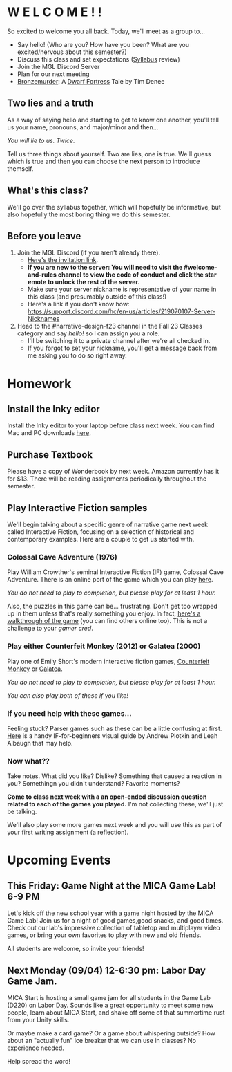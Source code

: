 # W E L C O M E ! !
So excited to welcome you all back. Today, we'll meet as a group to...
- Say hello! (Who are you? How have you been? What are you excited/nervous about this semester?)
- Discuss this class and set expectations ([Syllabus](https://docs.google.com/document/d/1tJb265BxzSyV741QHLIoVGFUS6PfOpWqjEPnPWYF5Us/edit?usp=sharing) review)
- Join the MGL Discord Server
- Plan for our next meeting
- [Bronzemurder](https://dwarffortresswiki.org/index.php/v0.31:Stories/Bronzemurder): A [Dwarf Fortress](http://www.bay12games.com/dwarves/) Tale by Tim Denee


## Two lies and a truth
As a way of saying hello and starting to get to know one another, you'll tell us your name, pronouns, and major/minor and then...

_You will lie to us. Twice._

Tell us three things about yourself. Two are lies, one is true. We'll guess which is true and then you can choose the next person to introduce themself.

## What's this class?
We'll go over the syllabus together, which will hopefully be informative, but also hopefully the most boring thing we do this semester.


## Before you leave
1. Join the MGL Discord (if you aren't already there). 
    - [Here's the invitation link](https://discord.gg/AY7SEtn6).
    - **If you are new to the server: You will need to visit the #welcome-and-rules channel to view the code of conduct and click the star emote to unlock the rest of the server.**
    - Make sure your server nickname is representative of your name in this class (and presumably outside of this class!) 
    - Here's a link if you don't know how: https://support.discord.com/hc/en-us/articles/219070107-Server-Nicknames
2. Head to the #narrative-design-f23 channel in the Fall 23 Classes category and say _hello!_ so I can assign you a role.
    - I'll be switching it to a private channel after we're all checked in.
    - If you forgot to set your nickname, you'll get a message back from me asking you to do so right away.

# Homework

## Install the Inky editor
Install the Inky editor to your laptop before class next week. You can find Mac and PC downloads [here](http://www.github.com/inkle/inky/releases/latest).

## Purchase Textbook
Please have a copy of Wonderbook by next week. Amazon currently has it for $13. There will be reading assignments periodically throughout the semester.

## Play Interactive Fiction samples
We'll begin talking about a specific genre of narrative game next week called Interactive Fiction, focusing on a selection of historical and contemporary examples. Here are a couple to get us started with.


### Colossal Cave Adventure (1976)
Play William Crowther's seminal Interactive Fiction (IF) game, Colossal Cave Adventure. There is an online port of the game which you can play [here](https://grack.com/demos/adventure/).

_You do not need to play to completion, but please play for at least 1 hour._

Also, the puzzles in this game can be... frustrating. Don't get too wrapped up in them unless that's really something you enjoy. In fact, [here's a walkthrough of the game](https://adventuregamers.com/walkthrough/full/colossal-cave) (you can find others online too). This is not a challenge to your _gamer cred_.

### Play either Counterfeit Monkey (2012) or Galatea (2000)
Play one of Emily Short's modern interactive fiction games, [Counterfeit Monkey]((https://ifdb.org/viewgame?id=aearuuxv83plclpl)) or [Galatea](https://ifdb.org/viewgame?id=urxrv27t7qtu52lb).

_You do not need to play to completion, but please play for at least 1 hour._

_You can also play both of these if you like!_


### If you need help with these games...
Feeling stuck? Parser games such as these can be a little confusing at first. [Here](/docs/assets/documents/play-if-card.pdf) is a handy IF-for-beginners visual guide by Andrew Plotkin and Leah Albaugh that may help.

### Now what?? 
Take notes. What did you like? Dislike? Something that caused a reaction in you? Somethingn you didn't understand? Favorite moments?

__Come to class next week with a an open-ended discussion question related to each of the games you played.__ I'm not collecting these, we'll just be talking.

We'll also play some more games next week and you will use this as part of your first writing assignment (a reflection).




# Upcoming Events

## This Friday: Game Night at the MICA Game Lab! 6-9 PM
Let's kick off the new school year with a game night hosted by the MICA Game Lab! Join us for a night of good games,good  snacks, and good times. Check out our lab's impressive collection of tabletop and multiplayer video games, or bring your own favorites to play with new and old friends. 

All students are welcome, so invite your friends!

## Next Monday (09/04) 12-6:30 pm: Labor Day Game Jam.

MICA Start is hosting a small game jam for all students in the Game Lab (D220) on Labor Day. Sounds like a great opportunity to meet some new people, learn about MICA Start, and shake off some of that summertime rust from your Unity skills. 

Or maybe make a card game? Or a game about whispering outside? How about an "actually fun" ice breaker that we can use in classes? No experience needed. 

Help spread the word!
